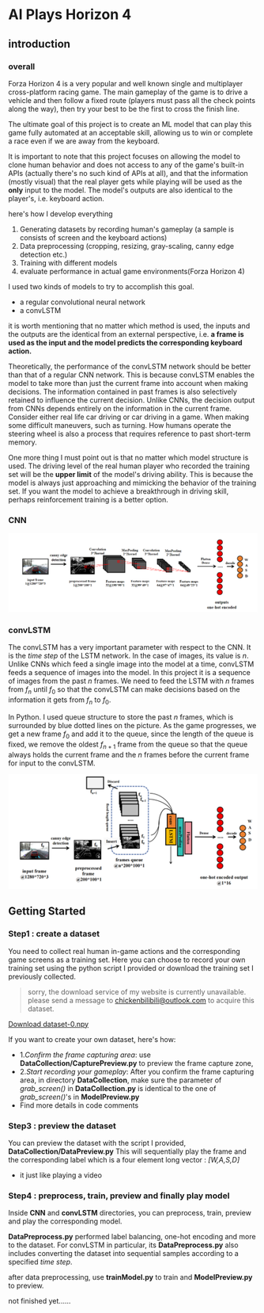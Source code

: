 # AI Plays Horizon 4

## introduction

### overall

Forza Horizon 4 is a very popular and well known single
and multiplayer cross-platform racing game.
The main gameplay of the game is to drive a vehicle 
and then follow a fixed route (players must pass all the check points along the way), then try your best to be the first to cross 
the finish line.

The ultimate goal of this project is to create an ML model that can play this game
fully automated at an acceptable skill, allowing us to win or 
complete a race even if we are away from the keyboard. 

It is important to note that this project focuses on allowing
the model to clone human behavior and does not access to any of 
the game's built-in APIs (actually there's no such kind of APIs at all), and that the information 
(mostly visual) that the real player gets while playing 
will be used as the __only__ input to the model.
The model's outputs are also identical to the player's, 
i.e. keyboard action.


here's how I develop everything

1. Generating datasets by recording human's gameplay (a sample is consists of screen and the keyboard actions)
2. Data preprocessing (cropping, resizing, gray-scaling, canny edge detection etc.)
3. Training with different models
4. evaluate performance in actual game environments(Forza Horizon 4)

I used two kinds of models to try to accomplish this goal.
* a regular convolutional neural network
* a convLSTM

it is worth mentioning that no matter which method is used,
the inputs and the outputs are the identical from an external 
perspective, i.e. __a frame is used as the input and the 
model predicts the corresponding keyboard action.__

Theoretically, the performance of the convLSTM 
network should be better than that of a regular CNN network. 
This is because convLSTM enables the model to take more 
than just the current frame into account when making decisions.
The information contained in past frames is also selectively
retained to influence the current decision. Unlike CNNs,
the decision output from CNNs depends entirely on the
information in the current frame. Consider either real
life car driving or car driving in a game. When making
some difficult maneuvers, such as turning. How humans 
operate the steering wheel is also a process that requires 
reference to past short-term memory. 

One more thing I must
point out is that no matter which model structure is used. 
The driving level of the real human player
who recorded the training set will be the __upper limit__
of the model's driving ability. This is because the model
is always just approaching and mimicking the behavior of 
the training set. If you want the model to achieve a 
breakthrough in driving skill, perhaps reinforcement
training is a better option.

### CNN
![](Pictures/CNN_structure.png)
### convLSTM

The convLSTM has a very important parameter 
with respect to the CNN. 
It is the _time step_
of the LSTM network. In the case of images,
its value is $n$. Unlike CNNs which feed 
a single image into the model at a time, convLSTM feeds a sequence of images into the model. 
In this project it is a sequence of images from the past $n$ frames. We need to feed the LSTM with $n$
frames from $f_n$ until $f_0$ so that the convLSTM can make decisions based 
on the information it gets from $f_n$ to $f_0$.

In Python.
I used queue structure to store the past $n$ frames, 
which is surrounded by blue dotted lines on the picture. 
As the game progresses, we get a new frame $f_0$ and add it to the queue,
since the length of the queue is fixed, we remove the oldest $f_{n+1}$ frame 
from the queue so that the queue always holds the current
frame and the $n$ frames before the current frame for input to the convLSTM.

![](Pictures/convLSTM_structure.png)

## Getting Started

### Step1 : create a dataset

You need to collect real human in-game actions and the corresponding game 
screens as a training set. Here you can choose to record your own training 
set using the python script I provided or download the training set I previously collected.

> sorry, the download service of my website is currently unavailable.
> please send a message to chickenbilibili@outlook.com to acquire this dataset.
 
[Download  dataset-0.npy](not_available)

If you want to create your own dataset, here's how:

*  1._Confirm the frame capturing area_: use __DataCollection/CapturePreview.py__ 
to preview the frame capture
zone, 
*  2._Start recording your gameplay_: After you confirm the frame capturing area, in directory
__DataCollection__,
make sure the parameter of _grab_screen()_
in __DataCollection.py__ is identical to the one of _grab_screen()_'s in __ModelPreview.py__
*  Find more details in code comments

### Step3 : preview the dataset

You can preview the dataset with the script I provided,
__DataCollection/DataPreview.py__ This will sequentially play the frame and the corresponding 
label which is a four element long vector : _[W,A,S,D]_ 

*   it just like playing a video


### Step4 : preprocess, train, preview and finally play model


Inside __CNN__ and __convLSTM__ directories, you can preprocess, train,
preview and play the corresponding 
model.

 __DataPreprocess.py__  performed label balancing,
one-hot encoding and more to the dataset.
For convLSTM in particular, its __DataPreprocess.py__ also includes converting
the dataset into sequential samples according to a specified _time step_.

after data preprocessing, use __trainModel.py__ to train and __ModelPreview.py__ to preview.


not finished yet......


